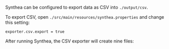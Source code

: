 Synthea can be configured to export data as CSV into `./output/csv`.

To export CSV, open `./src/main/resources/synthea.properties` and change this setting:

```
exporter.csv.export = true
```

After running Synthea, the CSV exporter will create nine files:
